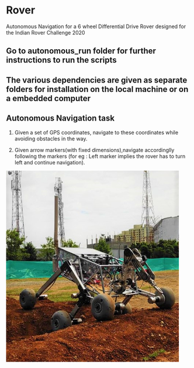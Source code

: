 # Rover
Autonomous Navigation for a 6 wheel Differential Drive Rover designed for the Indian Rover Challenge 2020

## Go to autonomous_run folder for further instructions to run the scripts

## The various dependencies are given as separate folders for installation on the local machine or on a embedded computer

## Autonomous Navigation task

1) Given a set of GPS coordinates, navigate to these coordinates while avoiding obstacles in the way.

2) Given arrow markers(with fixed dimensions),navigate accordinglly following the markers (for eg : Left marker implies the rover has to turn left and continue navigation).

![alt text](https://github.com/pvrohin/Rover/blob/master/rover/rover_competition.jpeg)

